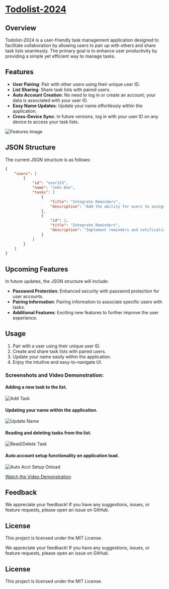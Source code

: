 # [Todolist-2024](https://todolist-2024.web.app/)

## Overview

Todolist-2024 is a user-friendly task management application designed to facilitate collaboration by allowing users to pair up with others and share task lists seamlessly. The primary goal is to enhance user productivity by providing a simple yet efficient way to manage tasks.

## Features

- **User Pairing**: Pair with other users using their unique user ID.
- **List Sharing**: Share task lists with paired users.
- **Auto Account Creation**: No need to log in or create an account; your data is associated with your user ID.
- **Easy Name Updates**: Update your name effortlessly within the application.
- **Cross-Device Sync**: In future versions, log in with your user ID on any device to access your task lists.

![Features Image](media/WhatsApp%20Image%202024-01-01%20at%2010.55.57%20PM.jpeg?raw=true)

## JSON Structure

The current JSON structure is as follows:

```json
{
    "users": [
        {
            "id": "user123",
            "name": "John Doe",
            "tasks": [
                {
                    "title": "Integrate Reminders",
                    "description": "Add the ability for users to assign priority levels to tasks."
                },
                {
                    "id": 2,
                    "title": "Integrate Reminders",
                    "description": "Implement reminders and notifications for upcoming deadlines."
                }
            ]
        }
    ]
}
```

## Upcoming Features

In future updates, the JSON structure will include:

- **Password Protection**: Enhanced security with password protection for user accounts.
- **Pairing Information**: Pairing information to associate specific users with tasks.
- **Additional Features**: Exciting new features to further improve the user experience.

## Usage

1. Pair with a user using their unique user ID.
2. Create and share task lists with paired users.
3. Update your name easily within the application.
4. Enjoy the intuitive and easy-to-navigate UI.

### Screenshots and Video Demonstration:


#### Adding a new task to the list.
  ![Add Task](media/WhatsApp%20Image%202024-01-01%20at%2010.55.53%20PM.jpeg?raw=true)


#### Updating your name within the application.

  ![Update Name](media/WhatsApp%20Image%202024-01-01%20at%2010.55.54%20PM.jpeg?raw=true)


#### Reading and deleting tasks from the list.

  ![Read/Delete Task](media/WhatsApp%20Image%202024-01-01%20at%2010.55.56%20PM.jpeg?raw=true)


#### Auto account setup functionality on application load.

  ![Auto Acct Setup Onload](media/WhatsApp%20Image%202024-01-01%20at%2010.55.57%20PM.jpeg?raw=true)

[Watch the Video Demonstration](media/WhatsApp%20Video%202024-01-01%20at%2010.56.14%20PM.mp4?raw=true)

## Feedback

We appreciate your feedback! If you have any suggestions, issues, or feature requests, please open an issue on GitHub.

## License

This project is licensed under the MIT License.


We appreciate your feedback! If you have any suggestions, issues, or feature requests, please open an issue on GitHub.

## License

This project is licensed under the MIT License.
